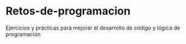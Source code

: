 # Retos-de-programacion
Ejercicios y prácticas para mejorar el desarrollo de código y lógica de programación

